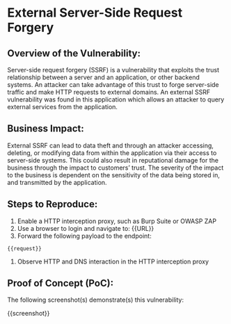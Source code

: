 # External Server-Side Request Forgery

## Overview of the Vulnerability:

Server-side request forgery (SSRF) is a vulnerability that exploits the trust relationship between a server and an application, or other backend systems. An attacker can take advantage of this trust to forge server-side traffic and make HTTP requests to external domains. An external SSRF vulnerability was found in this application which allows an attacker to query external services from the application.

## Business Impact:

External SSRF can lead to data theft and through an attacker accessing, deleting, or modifying data from within the application via their access to server-side systems. This could also result in reputational damage for the business through the impact to customers’ trust. The severity of the impact to the business is dependent on the sensitivity of the data being stored in, and transmitted by the application.

## Steps to Reproduce:

1. Enable a HTTP interception proxy, such as Burp Suite or OWASP ZAP
1. Use a browser to login and navigate to: {{URL}}
1. Forward the following payload to the endpoint:

```HTTP
{{request}}
```

1. Observe HTTP and DNS interaction in the HTTP interception proxy

## Proof of Concept (PoC):

The following screenshot(s) demonstrate(s) this vulnerability:

{{screenshot}}
